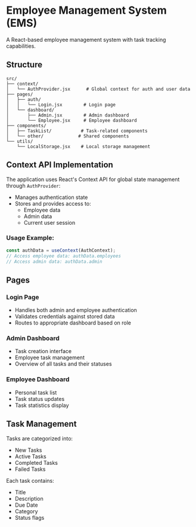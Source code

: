 # Employee Management System (EMS)

A React-based employee management system with task tracking capabilities.

## Structure

```
src/
├── context/
│   └── AuthProvider.jsx      # Global context for auth and user data
├── pages/
│   ├── auth/
│   │   └── Login.jsx        # Login page
│   └── dashboard/
│       ├── Admin.jsx        # Admin dashboard
│       └── Employee.jsx     # Employee dashboard
├── components/
│   ├── TaskList/           # Task-related components
│   └── other/             # Shared components
└── utils/
    └── LocalStorage.jsx    # Local storage management
```

## Context API Implementation

The application uses React's Context API for global state management through `AuthProvider`:

- Manages authentication state
- Stores and provides access to:
  - Employee data
  - Admin data
  - Current user session

### Usage Example:
```jsx
const authData = useContext(AuthContext);
// Access employee data: authData.employees
// Access admin data: authData.admin
```

## Pages

### Login Page
- Handles both admin and employee authentication
- Validates credentials against stored data
- Routes to appropriate dashboard based on role

### Admin Dashboard
- Task creation interface
- Employee task management
- Overview of all tasks and their statuses

### Employee Dashboard
- Personal task list
- Task status updates
- Task statistics display

## Task Management

Tasks are categorized into:
- New Tasks
- Active Tasks
- Completed Tasks
- Failed Tasks

Each task contains:
- Title
- Description
- Due Date
- Category
- Status flags
